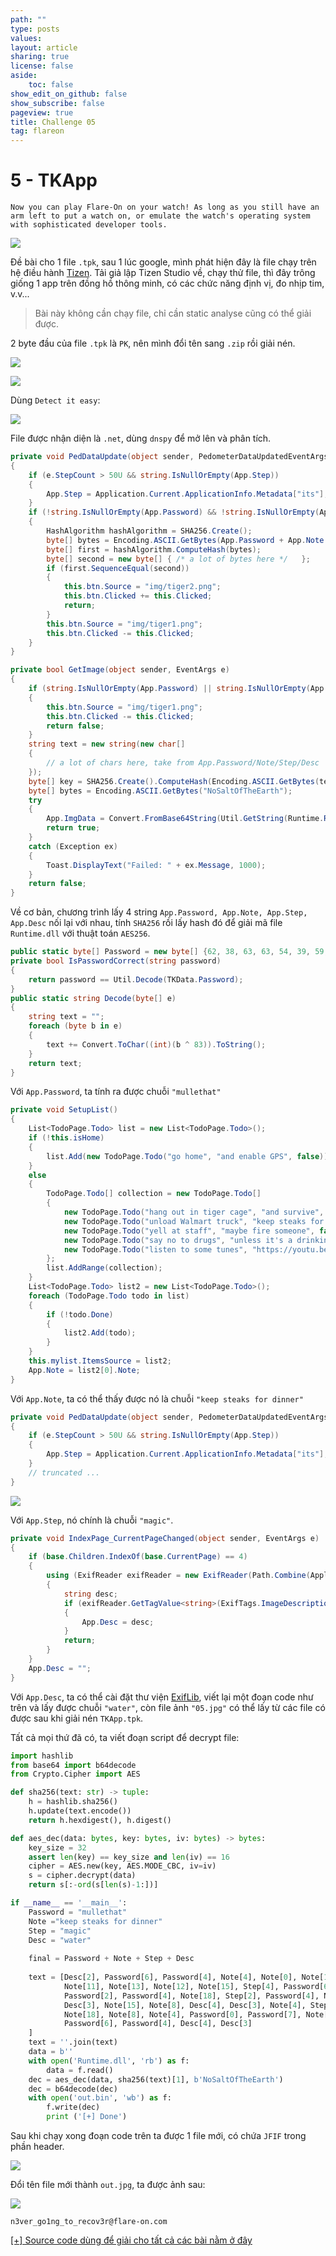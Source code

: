 ```yaml
---
path: ""
type: posts
values:
layout: article
sharing: true
license: false
aside:
    toc: false
show_edit_on_github: false
show_subscribe: false
pageview: true
title: Challenge 05
tag: flareon
---
```

# 5 - TKApp

```
Now you can play Flare-On on your watch! As long as you still have an arm left to put a watch on, or emulate the watch's operating system with sophisticated developer tools.
```

![](/assets/images/flareon/5/1.png)

Đề bài cho 1 file `.tpk`, sau 1 lúc google, mình phát hiện đây là file chạy trên hệ điều hành [Tizen](https://www.tizen.org/). Tải giả lập Tizen Studio về, chạy thử file, thì đây trông giống 1 app trên đồng hồ thông minh, có các chức năng định vị, đo nhịp tim, v.v...

> Bài này không cần chạy file, chỉ cần static analyse cũng có thể giải được.

2 byte đầu của file `.tpk` là `PK`, nên mình đổi tên sang `.zip` rồi giải nén.

![](/assets/images/flareon/5/2.png)

![](/assets/images/flareon/5/3.png)

Dùng `Detect it easy`:

![](/assets/images/flareon/5/4.png)

File được nhận diện là `.net`, dùng `dnspy` để mở lên và phân tích.

```c#
private void PedDataUpdate(object sender, PedometerDataUpdatedEventArgs e)
{
    if (e.StepCount > 50U && string.IsNullOrEmpty(App.Step))
    {
        App.Step = Application.Current.ApplicationInfo.Metadata["its"];
    }
    if (!string.IsNullOrEmpty(App.Password) && !string.IsNullOrEmpty(App.Note) && !string.IsNullOrEmpty(App.Step) && !string.IsNullOrEmpty(App.Desc))
    {
        HashAlgorithm hashAlgorithm = SHA256.Create();
        byte[] bytes = Encoding.ASCII.GetBytes(App.Password + App.Note + App.Step + App.Desc);
        byte[] first = hashAlgorithm.ComputeHash(bytes);
        byte[] second = new byte[] { /* a lot of bytes here */   };
        if (first.SequenceEqual(second))
        {
            this.btn.Source = "img/tiger2.png";
            this.btn.Clicked += this.Clicked;
            return;
        }
        this.btn.Source = "img/tiger1.png";
        this.btn.Clicked -= this.Clicked;
    }
}
```

```c#
private bool GetImage(object sender, EventArgs e)
{
    if (string.IsNullOrEmpty(App.Password) || string.IsNullOrEmpty(App.Note) || string.IsNullOrEmpty(App.Step) || string.IsNullOrEmpty(App.Desc))
    {
        this.btn.Source = "img/tiger1.png";
        this.btn.Clicked -= this.Clicked;
        return false;
    }
    string text = new string(new char[]
    {
        // a lot of chars here, take from App.Password/Note/Step/Desc
    });
    byte[] key = SHA256.Create().ComputeHash(Encoding.ASCII.GetBytes(text));
    byte[] bytes = Encoding.ASCII.GetBytes("NoSaltOfTheEarth");
    try
    {
        App.ImgData = Convert.FromBase64String(Util.GetString(Runtime.Runtime_dll, key, bytes));
        return true;
    }
    catch (Exception ex)
    {
        Toast.DisplayText("Failed: " + ex.Message, 1000);
    }
    return false;
}
```

Về cơ bản, chương trình lấy 4 string `App.Password, App.Note, App.Step, App.Desc` nối lại với nhau, tính `SHA256` rồi lấy hash đó để giải mã file `Runtime.dll`  với thuật toán `AES256`.

```c#
public static byte[] Password = new byte[] {62, 38, 63, 63, 54, 39, 59, 50, 39};
private bool IsPasswordCorrect(string password)
{
    return password == Util.Decode(TKData.Password);
}
public static string Decode(byte[] e)
{
    string text = "";
    foreach (byte b in e)
    {
        text += Convert.ToChar((int)(b ^ 83)).ToString();
    }
    return text;
}
```

Với `App.Password`, ta tính ra được chuỗi `"mullethat"`

```c#
private void SetupList()
{
    List<TodoPage.Todo> list = new List<TodoPage.Todo>();
    if (!this.isHome)
    {
        list.Add(new TodoPage.Todo("go home", "and enable GPS", false));
    }
    else
    {
        TodoPage.Todo[] collection = new TodoPage.Todo[]
        {
            new TodoPage.Todo("hang out in tiger cage", "and survive", true),
            new TodoPage.Todo("unload Walmart truck", "keep steaks for dinner", false),
            new TodoPage.Todo("yell at staff", "maybe fire someone", false),
            new TodoPage.Todo("say no to drugs", "unless it's a drinking day", false),
            new TodoPage.Todo("listen to some tunes", "https://youtu.be/kTmZnQOfAF8", true)
        };
        list.AddRange(collection);
    }
    List<TodoPage.Todo> list2 = new List<TodoPage.Todo>();
    foreach (TodoPage.Todo todo in list)
    {
        if (!todo.Done)
        {
            list2.Add(todo);
        }
    }
    this.mylist.ItemsSource = list2;
    App.Note = list2[0].Note;
}
```

Với `App.Note`, ta có thể thấy được nó là chuỗi `"keep steaks for dinner"`

```c#
private void PedDataUpdate(object sender, PedometerDataUpdatedEventArgs e)
{
    if (e.StepCount > 50U && string.IsNullOrEmpty(App.Step))
    {
        App.Step = Application.Current.ApplicationInfo.Metadata["its"];
    }
    // truncated ...
}
```

![](/assets/images/flareon/5/5.png)

Với `App.Step`, nó chính là chuỗi `"magic"`.

```c#
private void IndexPage_CurrentPageChanged(object sender, EventArgs e)
{
    if (base.Children.IndexOf(base.CurrentPage) == 4)
    {
        using (ExifReader exifReader = new ExifReader(Path.Combine(Application.Current.DirectoryInfo.Resource, "gallery", "05.jpg")))
        {
            string desc;
            if (exifReader.GetTagValue<string>(ExifTags.ImageDescription, out desc))
            {
                App.Desc = desc;
            }
            return;
        }
    }
    App.Desc = "";
}
```

Với `App.Desc`, ta có thể cài đặt thư viện [ExifLib](https://www.nuget.org/packages/ExifLib/), viết lại một đoạn code như trên và lấy được chuỗi `"water"`, còn file ảnh `"05.jpg"` có thể lấy từ các file có được sau khi giải nén `TKApp.tpk`.

Tất cả mọi thứ đã có, ta viết đoạn script để decrypt file:

```python
import hashlib
from base64 import b64decode
from Crypto.Cipher import AES

def sha256(text: str) -> tuple:
    h = hashlib.sha256()
    h.update(text.encode())
    return h.hexdigest(), h.digest()

def aes_dec(data: bytes, key: bytes, iv: bytes) -> bytes:
    key_size = 32
    assert len(key) == key_size and len(iv) == 16
    cipher = AES.new(key, AES.MODE_CBC, iv=iv)
    s = cipher.decrypt(data)
    return s[:-ord(s[len(s)-1:])]

if __name__ == '__main__':
    Password = "mullethat"
    Note ="keep steaks for dinner"
    Step = "magic"
    Desc = "water"
    
    final = Password + Note + Step + Desc
    
    text = [Desc[2], Password[6], Password[4], Note[4], Note[0], Note[17], Note[18], Note[16],
            Note[11], Note[13], Note[12], Note[15], Step[4], Password[6], Desc[1], Password[2],
            Password[2], Password[4], Note[18], Step[2], Password[4], Note[5], Note[4], Desc[0],
            Desc[3], Note[15], Note[8], Desc[4], Desc[3], Note[4], Step[2], Note[13], Note[18],
            Note[18], Note[8], Note[4], Password[0], Password[7], Note[0], Password[4], Note[11],
            Password[6], Password[4], Desc[4], Desc[3]
    ]
    text = ''.join(text)
    data = b''
    with open('Runtime.dll', 'rb') as f:
        data = f.read()
    dec = aes_dec(data, sha256(text)[1], b'NoSaltOfTheEarth')
    dec = b64decode(dec)
    with open('out.bin', 'wb') as f:
        f.write(dec)
        print ('[+] Done')
```

Sau khi chạy xong đoạn code trên ta được 1 file mới, có chứa `JFIF` trong phần header.

![](/assets/images/flareon/5/6.png)

Đổi tên file mới thành `out.jpg`, ta được ảnh sau:

![](/assets/images/flareon/5/out.jpg)

```
n3ver_go1ng_to_recov3r@flare-on.com
```

[[+] Source code dùng để giải cho tất cả các bài nằm ở đây](/assets/images/flareon/src.zip)
